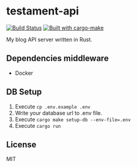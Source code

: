 # testament-api
[![Build Status](https://travis-ci.com/himanoa/testament-api.svg?branch=master)](https://travis-ci.com/himanoa/testament-api) [![Built with cargo-make](https://sagiegurari.github.io/cargo-make/assets/badges/cargo-make.svg)](https://sagiegurari.github.io/cargo-make)

My blog API server written in Rust.

## Dependencies middleware

- Docker

## DB Setup

1. Execute `cp .env.example .env`
2. Write your database url to .env file.
3. Execute `cargo make setup-db --env-file=.env`
3. Execute `cargo run`

## License
MIT
